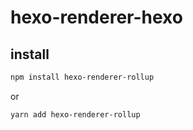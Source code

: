 # hexo-renderer-hexo

## install

``` sh
npm install hexo-renderer-rollup
```

or

``` sh
yarn add hexo-renderer-rollup
```
